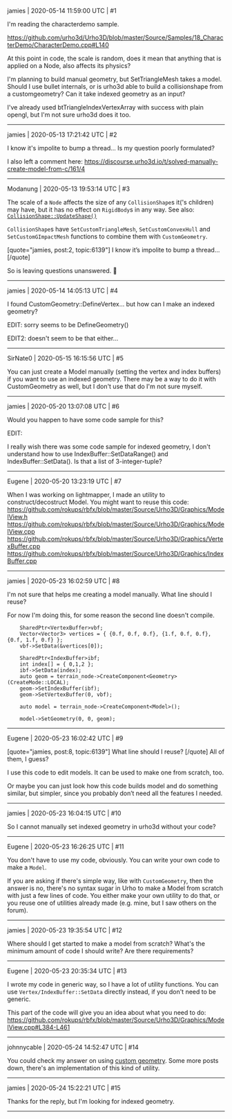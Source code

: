 jamies | 2020-05-14 11:59:00 UTC | #1

I'm reading the characterdemo sample.

https://github.com/urho3d/Urho3D/blob/master/Source/Samples/18_CharacterDemo/CharacterDemo.cpp#L140

At this point in code, the scale is random, does it mean that anything that is applied on a Node, also affects its physics?

I'm planning to build manual geometry, but SetTriangleMesh takes a model. Should I use bullet internals, or is urho3d able to build a collisionshape from a customgeometry? Can it take indexed geometry as an input?

I've already used btTriangleIndexVertexArray with success with plain opengl, but I'm not sure urho3d does it too.

-------------------------

jamies | 2020-05-13 17:21:42 UTC | #2

I know it's impolite to bump a thread... Is my question poorly formulated?

I also left a comment here: https://discourse.urho3d.io/t/solved-manually-create-model-from-c/161/4

-------------------------

Modanung | 2020-05-13 19:53:14 UTC | #3

The scale of a `Node` affects the size of any `CollisionShape`s it('s children) may have, but it has no effect on `RigidBody`s in any way. See also: [`CollisionShape::UpdateShape()`](https://github.com/urho3d/Urho3D/blob/master/Source/Urho3D/Physics/CollisionShape.cpp#L1014-L1089)

`CollisionShape`s have `SetCustomTriangleMesh`, `SetCustomConvexHull` and `SetCustomGImpactMesh` functions to combine them with `CustomGeometry`.

[quote="jamies, post:2, topic:6139"]
I know it’s impolite to bump a thread...
[/quote]

So is leaving questions unanswered. :slightly_smiling_face:

-------------------------

jamies | 2020-05-14 14:05:13 UTC | #4

I found CustomGeometry::DefineVertex... but how can I make an indexed geometry?

EDIT: sorry seems to be DefineGeometry()

EDIT2: doesn't seem to be that either...

-------------------------

SirNate0 | 2020-05-15 16:15:56 UTC | #5

You can just create a Model manually (setting the vertex and index buffers) if you want to use an indexed geometry. There may be a way to do it with CustomGeometry as well, but I don't use that do I'm not sure myself.

-------------------------

jamies | 2020-05-20 13:07:08 UTC | #6

Would you happen to have some code sample for this?

EDIT:

I really wish there was some code sample for indexed geometry, I don't understand how to use IndexBuffer::SetDataRange() and IndexBuffer::SetData(). Is that a list of 3-integer-tuple?

-------------------------

Eugene | 2020-05-20 13:23:19 UTC | #7

When I was working on lightmapper, I made an utility to construct/decostruct Model. You might want to reuse this code:
 https://github.com/rokups/rbfx/blob/master/Source/Urho3D/Graphics/ModelView.h
 https://github.com/rokups/rbfx/blob/master/Source/Urho3D/Graphics/ModelView.cpp
 https://github.com/rokups/rbfx/blob/master/Source/Urho3D/Graphics/VertexBuffer.cpp
 https://github.com/rokups/rbfx/blob/master/Source/Urho3D/Graphics/IndexBuffer.cpp

-------------------------

jamies | 2020-05-23 16:02:59 UTC | #8

I'm not sure that helps me creating a model manually. What line should I reuse?

For now I'm doing this, for some reason the second line doesn't compile.

        SharedPtr<VertexBuffer>vbf;
        Vector<Vector3> vertices = { {0.f, 0.f, 0.f}, {1.f, 0.f, 0.f}, {0.f, 1.f, 0.f} };
        vbf->SetData(&vertices[0]);

        SharedPtr<IndexBuffer>ibf;
        int index[] = { 0,1,2 };
        ibf->SetData(index);
        auto geom = terrain_node->CreateComponent<Geometry>(CreateMode::LOCAL);
        geom->SetIndexBuffer(ibf);
        geom->SetVertexBuffer(0, vbf);

        auto model = terrain_node->CreateComponent<Model>();

        model->SetGeometry(0, 0, geom);

-------------------------

Eugene | 2020-05-23 16:02:42 UTC | #9

[quote="jamies, post:8, topic:6139"]
What line should I reuse?
[/quote]
All of them, I guess?

I use this code to edit models. It can be used to make one from scratch, too.

Or maybe you can just look how this code builds model and do something similar, but simpler, since you probably don’t need all the features I needed.

-------------------------

jamies | 2020-05-23 16:04:15 UTC | #10

So I cannot manually set indexed geometry in urho3d without your code?

-------------------------

Eugene | 2020-05-23 16:26:25 UTC | #11

You don't have to use my code, obviously. You can write your own code to make a `Model`.

If you are asking if there's simple way, like with `CustomGeometry`, then the answer is no, there's no syntax sugar in Urho to make a Model from scratch with just a few lines of code. You either make your own utility to do that, or you reuse one of utilities already made (e.g. mine, but I saw others on the forum).

-------------------------

jamies | 2020-05-23 19:35:54 UTC | #12

Where should I get started to make a model from scratch? What's the minimum amount of code I should write? Are there requirements?

-------------------------

Eugene | 2020-05-23 20:35:34 UTC | #13

I wrote my code in generic way, so I have a lot of utility functions.
You can use `Vertex/IndexBuffer::SetData` directly instead, if you don't need to be generic.

This part of the code will give you an idea about what you need to do:
https://github.com/rokups/rbfx/blob/master/Source/Urho3D/Graphics/ModelView.cpp#L384-L461

-------------------------

johnnycable | 2020-05-24 14:52:47 UTC | #14

You could check my answer on using [custom geometry](https://discourse.urho3d.io/t/how-to-create-a-point-cloud/3275/10?u=johnnycable). Some more posts down, there's an implementation of this kind of utility.

-------------------------

jamies | 2020-05-24 15:22:21 UTC | #15

Thanks for the reply, but I'm looking for indexed geometry.

-------------------------

